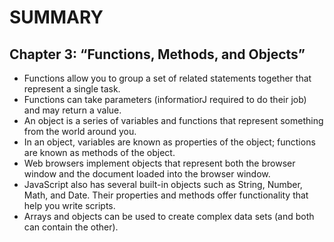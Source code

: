# SUMMARY #
## Chapter 3: “Functions, Methods, and Objects” ##

- Functions allow you to group a set of related statements together that represent a single task. 
- Functions can take parameters (informatiorJ required to do their job) and may return a value.
- An object is a series of variables and functions that represent something from the world around you.
- In an object, variables are known as properties of the object; functions are known as methods of the object. 
- Web browsers implement objects that represent both the browser window and the document loaded into the browser window. 
- JavaScript also has several built-in objects such as  String, Number, Math, and Date. Their properties and methods offer functionality that help you write scripts. 
- Arrays and objects can be used to create complex data sets (and both can contain the other). 
